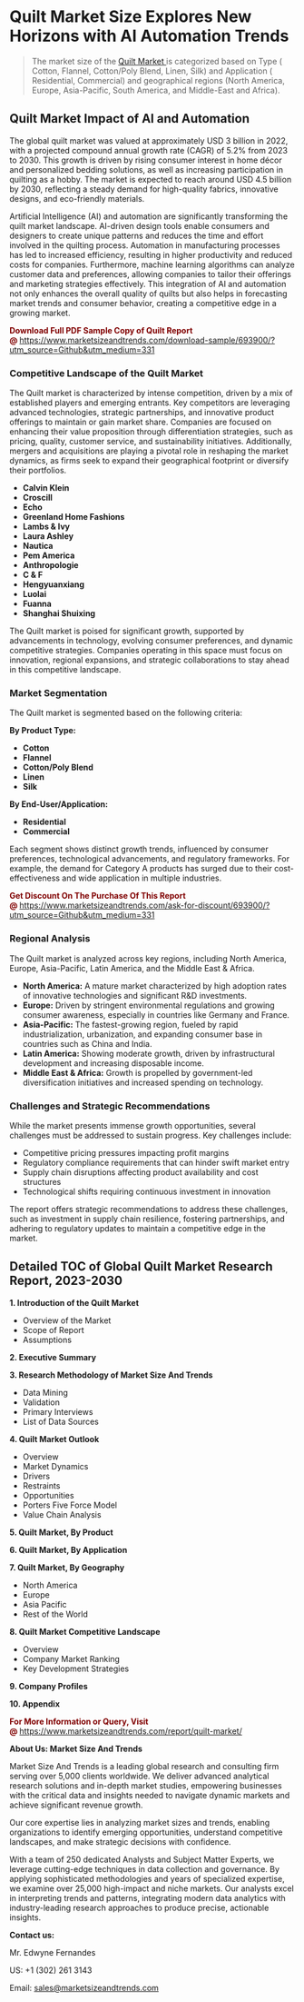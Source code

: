 <h1>Quilt Market Size Explores New Horizons with AI Automation Trends</h1><blockquote><p>The market size of the <a href="https://www.marketsizeandtrends.com/download-sample/693900/?utm_source=Github&amp;utm_medium=331" target="_blank">Quilt Market </a>is categorized based on Type ( Cotton, Flannel, Cotton/Poly Blend, Linen, Silk) and Application ( Residential, Commercial) and geographical regions (North America, Europe, Asia-Pacific, South America, and Middle-East and Africa).</p></blockquote><p><h2>Quilt Market Impact of AI and Automation</h2><p>The global quilt market was valued at approximately USD 3 billion in 2022, with a projected compound annual growth rate (CAGR) of 5.2% from 2023 to 2030. This growth is driven by rising consumer interest in home décor and personalized bedding solutions, as well as increasing participation in quilting as a hobby. The market is expected to reach around USD 4.5 billion by 2030, reflecting a steady demand for high-quality fabrics, innovative designs, and eco-friendly materials.</p><p>Artificial Intelligence (AI) and automation are significantly transforming the quilt market landscape. AI-driven design tools enable consumers and designers to create unique patterns and reduces the time and effort involved in the quilting process. Automation in manufacturing processes has led to increased efficiency, resulting in higher productivity and reduced costs for companies. Furthermore, machine learning algorithms can analyze customer data and preferences, allowing companies to tailor their offerings and marketing strategies effectively. This integration of AI and automation not only enhances the overall quality of quilts but also helps in forecasting market trends and consumer behavior, creating a competitive edge in a growing market.</p></p><p><strong><span style="color: #800000;">Download Full PDF Sample Copy of Quilt Report @</span>&nbsp;</strong><a href="https://www.marketsizeandtrends.com/download-sample/693900/?utm_source=Github&amp;utm_medium=331">https://www.marketsizeandtrends.com/download-sample/693900/?utm_source=Github&amp;utm_medium=331</a></p><h3>Competitive Landscape of the Quilt Market</h3><p>The Quilt market is characterized by intense competition, driven by a mix of established players and emerging entrants. Key competitors are leveraging advanced technologies, strategic partnerships, and innovative product offerings to maintain or gain market share. Companies are focused on enhancing their value proposition through differentiation strategies, such as pricing, quality, customer service, and sustainability initiatives. Additionally, mergers and acquisitions are playing a pivotal role in reshaping the market dynamics, as firms seek to expand their geographical footprint or diversify their portfolios.</p><p><strong><p><ul><li> Calvin Klein </li><li> Croscill </li><li> Echo </li><li> Greenland Home Fashions </li><li> Lambs & Ivy </li><li> Laura Ashley </li><li> Nautica </li><li> Pem America </li><li> Anthropologie </li><li> C & F </li><li> Hengyuanxiang </li><li> Luolai </li><li> Fuanna </li><li> Shanghai Shuixing</p></li></ul></p></strong></p><p>The Quilt market is poised for significant growth, supported by advancements in technology, evolving consumer preferences, and dynamic competitive strategies. Companies operating in this space must focus on innovation, regional expansions, and strategic collaborations to stay ahead in this competitive landscape.</p><h3>Market Segmentation</h3><p>The Quilt market is segmented based on the following criteria:</p><p><strong>By Product Type:</strong></p><p><strong><p><ul><li> Cotton </li><li> Flannel </li><li> Cotton/Poly Blend </li><li> Linen </li><li> Silk</p></li></ul></p></strong></p><p><strong>By End-User/Application:</strong></p><p><strong><p><ul><li> Residential </li><li> Commercial</p></li></ul></p></strong></p><p>Each segment shows distinct growth trends, influenced by consumer preferences, technological advancements, and regulatory frameworks. For example, the demand for Category A products has surged due to their cost-effectiveness and wide application in multiple industries.</p><p><strong><span style="color: #800000;">Get Discount On The Purchase Of This Report @&nbsp;</span></strong><a href="https://www.marketsizeandtrends.com/ask-for-discount/693900/?utm_source=Github&amp;utm_medium=331">https://www.marketsizeandtrends.com/ask-for-discount/693900/?utm_source=Github&amp;utm_medium=331</a></p><h3>Regional Analysis</h3><p>The Quilt market is analyzed across key regions, including North America, Europe, Asia-Pacific, Latin America, and the Middle East &amp; Africa.</p><ul><li><strong>North America:</strong> A mature market characterized by high adoption rates of innovative technologies and significant R&amp;D investments.</li><li><strong>Europe:</strong> Driven by stringent environmental regulations and growing consumer awareness, especially in countries like Germany and France.</li><li><strong>Asia-Pacific:</strong> The fastest-growing region, fueled by rapid industrialization, urbanization, and expanding consumer base in countries such as China and India.</li><li><strong>Latin America:</strong> Showing moderate growth, driven by infrastructural development and increasing disposable income.</li><li><strong>Middle East &amp; Africa:</strong> Growth is propelled by government-led diversification initiatives and increased spending on technology.</li></ul><h3>Challenges and Strategic Recommendations</h3><p>While the market presents immense growth opportunities, several challenges must be addressed to sustain progress. Key challenges include:</p><ul><li>Competitive pricing pressures impacting profit margins</li><li>Regulatory compliance requirements that can hinder swift market entry</li><li>Supply chain disruptions affecting product availability and cost structures</li><li>Technological shifts requiring continuous investment in innovation</li></ul><p>The report offers strategic recommendations to address these challenges, such as investment in supply chain resilience, fostering partnerships, and adhering to regulatory updates to maintain a competitive edge in the market.</p><h2>Detailed TOC of Global Quilt Market Research Report, 2023-2030</h2><p><strong>1. Introduction of the Quilt Market</strong></p><ul><li>Overview of the Market</li><li>Scope of Report</li><li>Assumptions&nbsp;</li></ul><p><strong>2. Executive Summary</strong></p><p><strong>3. Research Methodology of <strong>Market Size And Trends</strong></strong></p><ul><li>Data Mining</li><li>Validation</li><li>Primary Interviews</li><li>List of Data Sources&nbsp;</li></ul><p><strong>4. Quilt Market Outlook</strong></p><ul><li>Overview</li><li>Market Dynamics</li><li>Drivers</li><li>Restraints</li><li>Opportunities</li><li>Porters Five Force Model</li><li>Value Chain Analysis&nbsp;</li></ul><p><strong>5. Quilt Market, By Product</strong></p><p><strong>6. Quilt Market, By Application</strong></p><p><strong>7. Quilt Market, By Geography</strong></p><ul><li>North America</li><li>Europe</li><li>Asia Pacific</li><li>Rest of the World&nbsp;</li></ul><p><strong>8. Quilt Market Competitive Landscape</strong></p><ul><li>Overview</li><li>Company Market Ranking</li><li>Key Development Strategies&nbsp;</li></ul><p><strong>9. Company Profiles</strong></p><p><strong>10. Appendix</strong></p><p><strong><span style="color: #800000;">For More Information or Query, Visit @&nbsp;</span></strong><a href="https://www.marketsizeandtrends.com/report/quilt-market/">https://www.marketsizeandtrends.com/report/quilt-market/</a></p><p></p><p><strong>About Us:&nbsp;Market Size And Trends</strong></p><p>Market Size And Trends&nbsp;is a leading global research and consulting firm serving over 5,000 clients worldwide. We deliver advanced analytical research solutions and in-depth market studies, empowering businesses with the critical data and insights needed to navigate dynamic markets and achieve significant revenue growth.</p><p>Our core expertise lies in analyzing market sizes and trends, enabling organizations to identify emerging opportunities, understand competitive landscapes, and make strategic decisions with confidence.</p><p>With a team of 250 dedicated Analysts and Subject Matter Experts, we leverage cutting-edge techniques in data collection and governance. By applying sophisticated methodologies and years of specialized expertise, we examine over 25,000 high-impact and niche markets. Our analysts excel in interpreting trends and patterns, integrating modern data analytics with industry-leading research approaches to produce precise, actionable insights.</p><p><strong>Contact us:</strong></p><p>Mr. Edwyne Fernandes</p><p>US: +1 (302) 261 3143</p><p>Email: <a href="mailto:sales@marketsizeandtrends.com">sales@marketsizeandtrends.com</a>&nbsp;</p>
